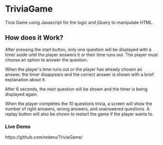 # TriviaGame
Tivia Game using Javascript for the logic and jQuery to manipulate HTML.

<h2>How does it Work?</h2>
After pressing the start button, only one question will be displayed with a timer aside until the player answers it or their time runs out. The player must choose an option to answer the question.

When the player's time runs out or the player has already chosen an answer, the timer disappears and the correct answer is shown with a brief explanation about it.

After 6 seconds, the next question will be shown and the timer is being displayed again.

When the player completes the 10 questions trivia, a screen will show the number of right answers, wrong answers, and unanswered questions. A replay button will also be shown to restart the game if the player wants to. 

<h3>Live Demo</h3>
https://github.com/rederu/TriviaGame/
